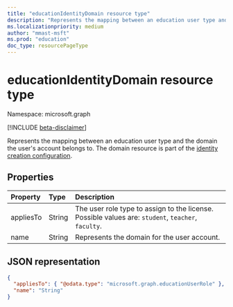 ```yaml
---
title: "educationIdentityDomain resource type"
description: "Represents the mapping between an education user type and the domain the user's account belongs to. The domain resource is part of the identity creation configuration. "
ms.localizationpriority: medium
author: "mmast-msft"
ms.prod: "education"
doc_type: resourcePageType
---
```


# educationIdentityDomain resource type

Namespace: microsoft.graph

[!INCLUDE [beta-disclaimer](../../includes/beta-disclaimer.md)]

Represents the mapping between an education user type and the domain the user's account belongs to. The domain resource is part of the [identity creation configuration](educationidentitycreationconfiguration.md).

## Properties

| Property  | Type   | Description                                                                                        |
| :-------- | :----- | :------------------------------------------------------------------------------------------------- |
| appliesTo | String | The user role type to assign to the license. Possible values are: `student`, `teacher`, `faculty`. |
| name      | String | Represents the domain for the user account.                                                        |

## JSON representation

<!-- {
  "blockType": "resource",
  "optionalProperties": [

  ],
  "@odata.type": "microsoft.graph.educationIdentityDomain"
}-->

```json
{
  "appliesTo": { "@odata.type": "microsoft.graph.educationUserRole" },
  "name": "String"
}
```


